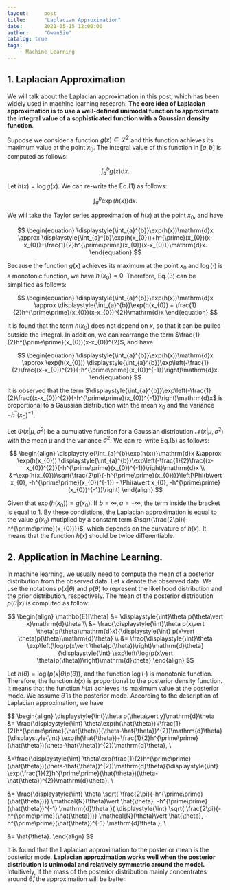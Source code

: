 ```yaml
---
layout:     post
title:      "Laplacian Approximation"
date:       2021-05-15 12:00:00
author:     "GwanSiu"
catalog: true
tags:
    - Machine Learning
---
```


## 1. Laplacian Approximation

We will talk about the Laplacian approximation in this post, which has been widely used in machine learning research. **The core idea of Laplacian approximation is to use a well-defined unimodal function to approximate the integral value of a sophisticated function with a Gaussian density function**.

Suppose we consider a function $g(x)\in \mathcal{L}^{2}$ and this function achieves its maximum value at the point $x_{0}$. The integral value of this function in $[a, b]$ is computed as follows:

$$
\begin{equation}
\displaystyle{\int_{a}^{b}}g(x)\mathrm{d}x.
\end{equation}
$$

Let $h(x)=\log g(x)$. We can re-write the Eq.(1) as follows:

$$
\begin{equation}
\displaystyle{\int_{a}^{b}\exp(h(x))}\mathrm{d}x.
\end{equation}
$$

We will take the Taylor series approximation of $h(x)$ at the point $x_{0}$, and have

$$
\begin{equation}
\displaystyle{\int_{a}^{b}}\exp(h(x))\mathrm{d}x \approx \displaystyle{\int_{a}^{b}\exp(h(x_{0}))+h^{\prime}(x_{0})(x-x_{0})+\frac{1}{2}h^{\prime\prime}(x_{0})(x-x_{0})}\mathrm{d}x.
\end{equation}
$$

Because the function $g(x)$ achieves its maximum at the point $x_{0}$ and $\log(\cdot)$ is a monotonic function, we have $h^{\prime}(x_{0})=0$. Therefore, Eq.(3) can be simplified as follows:

$$
\begin{equation}
\displaystyle{\int_{a}^{b}}\exp(h(x))\mathrm{d}x \approx \displaystyle{\int_{a}^{b}}\exp(h(x_{0}) + \frac{1}{2}h^{\prime\prime}(x_{0})(x-x_{0})^{2})\mathrm{d}x
\end{equation}
$$

It is found that the term $h(x_{0})$ does not depend on $x$, so that it can be pulled outside the integral. In addition, we can rearrange the term $\frac{1}{2}h^{\prime\prime}(x_{0})(x-x_{0})^{2}$, and have

$$
\begin{equation}
\displaystyle{\int_{a}^{b}}\exp(h(x))\mathrm{d}x \approx \exp(h(x_{0})) \displaystyle{\int_{a}^{b}}\exp\left(-\frac{1}{2}\frac{(x-x_{0})^{2}}{-h^{\prime\prime}(x_{0})^{-1}}\right)\mathrm{d}x.
\end{equation}
$$

It is observed that the term $\displaystyle{\int_{a}^{b}}\exp\left(-\frac{1}{2}\frac{(x-x_{0})^{2}}{-h^{\prime\prime}(x_{0})^{-1}}\right)\mathrm{d}x$ is proportional to a Gaussian distribution with the mean $x_{0}$ and the variance $-h^{\prime\prime}(x_{0})^{-1}$.

Let $\Phi(x\vert \mu, \sigma^{2})$ be a cumulative function for a Gaussian distribution $\mathcal{N}(x\vert \mu, \sigma^{2})$ with the mean $\mu$ and the variance $\sigma^{2}$. We can re-write Eq.(5) as follows:

$$
\begin{align}
\displaystyle{\int_{a}^{b}\exp(h(x))}\mathrm{d}x &\approx \exp(h(x_{0})) \displaystyle{\int_{a}^{b}}\exp\left(-\frac{1}{2}\frac{(x-x_{0})^{2}}{-h^{\prime\prime}(x_{0})^{-1}}\right)\mathrm{d}x \\
&=\exp(h(x_{0}))\sqrt{\frac{2\pi}{-h^{\prime\prime}(x_{0})}}\left[\Phi(b\vert x_{0}, -h^{\prime\prime}(x_{0})^{-1}) - \Phi(a\vert x_{0}, -h^{\prime\prime}(x_{0})^{-1})\right] 
\end{align}
$$

Given that $\exp(h(x_{0}))=g(x_{0})$. If $b=\infty, a=-\infty$, the term inside the bracket is equal to 1. By these condistions, the Laplacian approximation is equal to the value $g(x_{0})$ mutiplied by a constant term $\sqrt{\frac{2\pi}{-h^{\prime\prime}(x_{0})}}$, which depends on the curvature of $h(x)$. It means that the function $h(x)$ should be twice differentiable.

## 2. Application in Machine Learning.

In machine learning, we usually need to compute the mean of a posterior distribution from the observed data. Let $x$ denote the observed data. We use the notations $p(x\vert \theta)$ and $p(\theta)$ to represent the likelihood distribution and the prior distribution, respectively. The mean of the posterior distribution $p(\theta\vert x)$ is computed as follow:

$$
\begin{align}
\mathbb{E}[\theta] &= \displaystyle{\int}\theta p(\theta\vert x)\mathrm{d}\theta \\
&= \frac{\displaystyle{\int}\theta p(x\vert \theta)p(\theta)\mathrm{d}x}{\displaystyle{\int} p(x\vert \theta)p(\theta)\mathrm{d}\theta} \\
&= \frac{\displaystyle{\int}\theta \exp\left(\log(p(x\vert \theta)p(\theta))\right)\mathrm{d}\theta}{\displaystyle{\int} \exp\left(\log(p(x\vert \theta)p(\theta))\right)\mathrm{d}\theta}
\end{align}
$$

Let $h(\theta)=\log(p(x\vert \theta)p(\theta))$, and the function $\log(\cdot)$ is monotonic function. Therefore, the function $h(x)$ is proportional to the posterior density function. It means that the function $h(x)$ achieves its maximum value at the posterior mode. We assume $\hat{\theta}$ is the posterior mode. According to the description of Laplacian approximation, we have

$$
\begin{align}
\displaystyle{\int}\theta p(\theta\vert y)\mathrm{d}\theta &= \frac{\displaystyle{\int} \theta\exp(h(\hat{\theta})+\frac{1}{2}h^{\prime\prime}(\hat{\theta})(\theta-\hat{\theta})^{2})\mathrm{d}\theta}{\displaystyle{\int} \exp(h(\hat{\theta})+\frac{1}{2}h^{\prime\prime}(\hat{\theta})(\theta-\hat{\theta})^{2})\mathrm{d}\theta}, \\

&=\frac{\displaystyle{\int} \theta\exp(\frac{1}{2}h^{\prime\prime}(\hat{\theta})(\theta-\hat{\theta})^{2})\mathrm{d}\theta}{\displaystyle{\int} \exp(\frac{1}{2}h^{\prime\prime}(\hat{\theta})(\theta-\hat{\theta})^{2})\mathrm{d}\theta}, \\

&= \frac{\displaystyle{\int} \theta \sqrt{ \frac{2\pi}{-h^{\prime\prime}(\hat{\theta})}} \mathcal{N}(\theta)\vert \hat{\theta}, -h^{\prime\prime}(\hat{\theta})^{-1} \mathrm{d}\theta }{ \displaystyle{\int} \sqrt{ \frac{2\pi}{-h^{\prime\prime}(\hat{\theta})}} \mathcal{N}(\theta)\vert \hat{\theta}, -h^{\prime\prime}(\hat{\theta})^{-1} \mathrm{d}\theta }, \\

&= \hat{\theta}.
\end{align}
$$

It is found that the Laplacian approximation to the posterior mean is the posterior mode. **Laplacian approximation works well when the posterior distribution is unimodal and relatively symmetric around the model.** Intuitively, if the mass of the posterior distribution mainly concentrates around $\hat{\theta}$, the approximation will be better.






